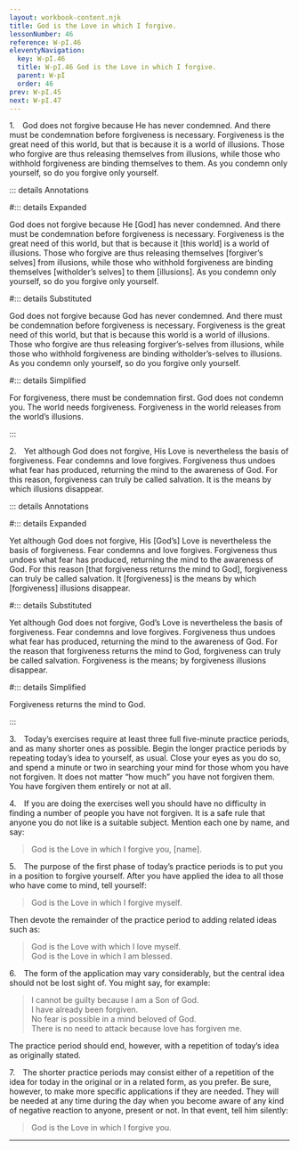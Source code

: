 ```yaml
---
layout: workbook-content.njk
title: God is the Love in which I forgive.
lessonNumber: 46
reference: W-pI.46
eleventyNavigation:
  key: W-pI.46
  title: W-pI.46 God is the Love in which I forgive.
  parent: W-pI
  order: 46
prev: W-pI.45
next: W-pI.47
---
```


1. God does not forgive because He has never condemned. 
And there must be condemnation before forgiveness is necessary. 
Forgiveness is the great need of this world, but that is because it is a world of illusions. 
Those who forgive are thus releasing themselves from illusions, while those who withhold forgiveness are binding themselves to them. 
As you condemn only yourself, so do you forgive only yourself.

::: details Annotations

#::: details Expanded

God does not forgive because He [God] has never condemned. 
And there must be condemnation before forgiveness is necessary. 
Forgiveness is the great need of this world, but that is because it [this world] is a world of illusions. 
Those who forgive are thus releasing themselves [forgiver’s selves] from illusions, while those who withhold forgiveness are binding themselves [witholder’s selves] to them [illusions]. 
As you condemn only yourself, so do you forgive only yourself.


#::: details Substituted

God does not forgive because God has never condemned. 
And there must be condemnation before forgiveness is necessary. 
Forgiveness is the great need of this world, but that is because this world is a world of illusions. 
Those who forgive are thus releasing forgiver’s-selves from illusions, while those who withhold forgiveness are binding witholder’s-selves to illusions. 
As you condemn only yourself, so do you forgive only yourself.

#::: details Simplified

For forgiveness, there must be condemnation first.
God does not condemn you. 
The world needs forgiveness.
Forgiveness in the world releases from the world’s illusions.

:::


2. Yet although God does not forgive, His Love is nevertheless the basis of forgiveness. 
Fear condemns and love forgives. 
Forgiveness thus undoes what fear has produced, returning the mind to the awareness of God. 
For this reason, forgiveness can truly be called salvation. 
It is the means by which illusions disappear.

::: details Annotations

#::: details Expanded

Yet although God does not forgive, His [God’s] Love is nevertheless the basis of forgiveness. 
Fear condemns and love forgives. 
Forgiveness thus undoes what fear has produced, returning the mind to the awareness of God. 
For this reason [that forgiveness returns the mind to God], forgiveness can truly be called salvation. 
It [forgiveness] is the means by which [forgiveness] illusions disappear.

#::: details Substituted

Yet although God does not forgive, God’s Love is nevertheless the basis of forgiveness. 
Fear condemns and love forgives. 
Forgiveness thus undoes what fear has produced, returning the mind to the awareness of God. 
For the reason that forgiveness returns the mind to God, forgiveness can truly be called salvation. 
Forgiveness is the means; by forgiveness illusions disappear.

#::: details Simplified

Forgiveness returns the mind to God.

:::


3. Today’s exercises require at least three full five-minute practice periods, and as many shorter ones as possible. 
Begin the longer practice periods by repeating today’s idea to yourself, as usual. 
Close your eyes as you do so, and spend a minute or two in searching your mind for those whom you have not forgiven. 
It does not matter “how much” you have not forgiven them. 
You have forgiven them entirely or not at all.


4. If you are doing the exercises well you should have no difficulty in finding a number of people you have not forgiven. 
It is a safe rule that anyone you do not like is a suitable subject. 
Mention each one by name, and say:

>God is the Love in which I forgive you, [name].


5. The purpose of the first phase of today’s practice periods is to put you in a position to forgive yourself. 
After you have applied the idea to all those who have come to mind, tell yourself:

>God is the Love in which I forgive myself.

Then devote the remainder of the practice period to adding related ideas such as:

>God is the Love with which I love myself.  
God is the Love in which I am blessed.

6. The form of the application may vary considerably, but the central idea should not be lost sight of. 
You might say, for example:

>I cannot be guilty because I am a Son of God.  
I have already been forgiven.  
No fear is possible in a mind beloved of God.  
There is no need to attack because love has forgiven me.

The practice period should end, however, with a repetition of today’s idea as originally stated.


7. The shorter practice periods may consist either of a repetition of the idea for today in the original or in a related form, as you prefer. 
Be sure, however, to make more specific applications if they are needed. 
They will be needed at any time during the day when you become aware of any kind of negative reaction to anyone, present or not. 
In that event, tell him silently:

>God is the Love in which I forgive you.

---
